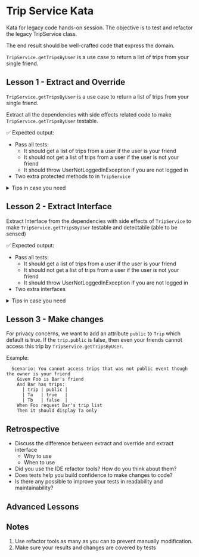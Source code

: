 # Trip Service Kata

Kata for legacy code hands-on session. The objective is to test and refactor the legacy TripService class.

The end result should be well-crafted code that express the domain.

`TripService.getTripsByUser` is a use case to return a list of trips from your single friend.

## Lesson 1 - Extract and Override

`TripService.getTripsByUser` is a use case to return a list of trips from your single friend.

Extract all the dependencies with side effects related code to make `TripService.getTripsByUser` testable.

✅ Expected output:

- Pass all tests:
  - It should get a list of trips from a user if the user is your friend
  - It should not get a list of trips from a user if the user is not your friend
  - It should throw UserNotLoggedInException if you are not logged in
- Two extra protected methods to in `TripService`

<details><summary>Tips in case you need</summary>
<p>1. Highlight the part to `getLoggedUser` and do `Extract Method` to replace with a new protected method
<p>2. Highlight the part to `findTripsByUser` and do `Extract Method` to replace with a new protected method
<p>3. Create a test file
<p>4. In the test file, create a child class of `TripService` and override the two protected methods mentioned above to return fixed data
<p>5. In the test file, create some test cases with some fake data.
</details>

## Lesson 2 - Extract Interface

Extract Interface from the dependencies with side effects of `TripService` to make `TripService.getTripsByUser` testable and detectable (able to be sensed)

✅ Expected output:

- Pass all tests:
  - It should get a list of trips from a user if the user is your friend
  - It should not get a list of trips from a user if the user is not your friend
  - It should throw UserNotLoggedInException if you are not logged in
- Two extra interfaces

<details><summary>Tips in case you need</summary>
<p>1. Create an interface `IUserSession` and put methods you need in `UserSession` into it.
<p>2. Make the `UserSession` implements the interface
<p>3. Create an interface `ITripDAO` and put methods you need in `TripDAO` into it.
<p>4. Make the `TripDAO` implements the interface
<p>5. Create a test file
<p>6. In the test file, create subclasses of the two interfaces mentioned above and return fixed data.
<p>7. In the test file, create a test case to make it fail
<p>8. In the `TripService`, dependency inject the two modules into the constructor of the `TripService`
<p>9. In the `TripService`, change the dependency modules to the interface.
<p>10. Go back to the tests, pass the subclasses you created in step 6 to the test cases and make tests pass.
</details>

## Lesson 3 - Make changes

For privacy concerns, we want to add an attribute `public` to `Trip` which default is true. If the `trip.public` is false, then even your friends cannot access this trip by `TripService.getTripsByUser`.

Example:

```gherkin
  Scenario: You cannot access trips that was not public event though the owner is your friend
    Given Foo is Bar's friend
    And Bar has trips:
      | trip | public |
      | Ta   | true   |
      | Tb   | false  |
    When Foo request Bar's trip list
    Then it should display Ta only
```

## Retrospective

- Discuss the difference between extract and override and extract interface
  - Why to use
  - When to use
- Did you use the IDE refactor tools? How do you think about them?
- Does tests help you build confidence to make changes to code?
- Is there any possible to improve your tests in readability and maintainability?

## Advanced Lessons

## Notes

1. Use refactor tools as many as you can to prevent manually modification.
2. Make sure your results and changes are covered by tests
